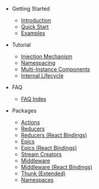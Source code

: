 - Getting Started

  - [Introduction](/)
  - [Quick Start](/quick-start/index.md)
  - [Examples](/examples.md)

- Tutorial

  - [Injection Mechanism](/tut-injection/index.md)
  - [Namespacing](/tut-namespacing/index.md)
  - [Multi-Instance Components](/tut-multi-instance/index.md)
  - [Internal Lifecycle](/tut-lifecycle/index.md)

- FAQ

  - [FAQ Index](/faq.md)

- Packages

  - [Actions](/actions/index.md)
  - [Reducers](/reducers/index.md)
  - [Reducers (React Bindings)](/reducers-react/index.md)
  - [Epics](/epics/index.md)
  - [Epics (React Bindings)](/epics-react/index.md)
  - [Stream Creators](/stream-creators/index.md)
  - [Middleware](/middleware/index.md)
  - [Middleware (React Bindings)](/middleware-react/index.md)
  - [Thunk (Extended)](/thunk/index.md)
  - [Namespaces](/namespaces/index.md)
